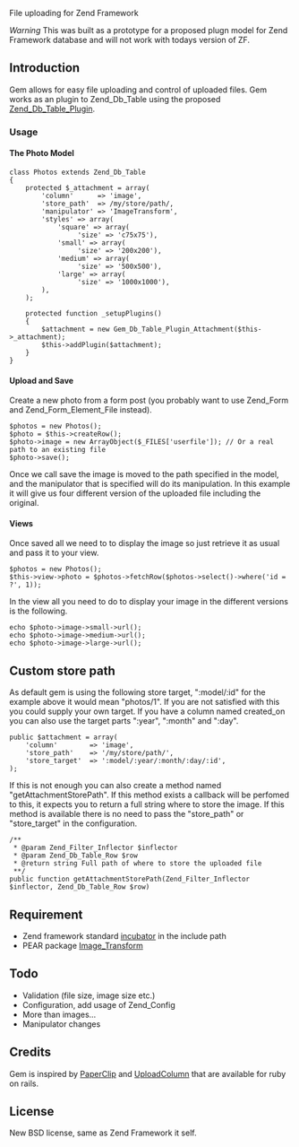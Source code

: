 File uploading for Zend Framework 

*Warning* This was built as a prototype for a proposed plugn model for
Zend Framework database and will not work with todays version of ZF.

## Introduction 

Gem allows for easy file uploading and control of uploaded files. Gem works 
as an plugin to Zend_Db_Table using the proposed [Zend_Db_Table_Plugin][1].

### Usage

#### The Photo Model

    class Photos extends Zend_Db_Table
    {
        protected $_attachment = array(
            'column'      => 'image', 
            'store_path'  => /my/store/path/,
            'manipulator' => 'ImageTransform',
            'styles' => array(
                'square' => array( 
                     'size' => 'c75x75'), 
                'small' => array( 
                     'size' => '200x200'), 
                'medium' => array( 
                     'size' => '500x500'), 
                'large' => array( 
                     'size' => '1000x1000'), 
            ),
        );
    
        protected function _setupPlugins()
        {
            $attachment = new Gem_Db_Table_Plugin_Attachment($this->_attachment);
            $this->addPlugin($attachment);
        }
    }

#### Upload and Save

Create a new photo from a form post (you probably want to use Zend_Form and 
Zend_Form_Element_File instead).

    $photos = new Photos();
    $photo = $this->createRow();  
    $photo->image = new ArrayObject($_FILES['userfile']); // Or a real path to an existing file 
    $photo->save();

Once we call save the image is moved to the path specified in the model, and 
the manipulator that is specified will do its manipulation. In this example 
it will give us four different version of the uploaded file including the 
original.

#### Views

Once saved all we need to to display the image so just retrieve it as usual and 
pass it to your view.

    $photos = new Photos();
    $this->view->photo = $photos->fetchRow($photos->select()->where('id = ?', 1));

In the view all you need to do to display your image in the different versions is the 
following.

    echo $photo->image->small->url();
    echo $photo->image->medium->url();
    echo $photo->image->large->url();

## Custom store path

As default gem is using the following store target, ":model/:id" for the example above it would mean "photos/1". If you are not satisfied with this you could supply your own target. If you have a column named created_on you can also use the target parts ":year", ":month" and ":day".

    public $attachment = array(
		'column'        => 'image', 
		'store_path'    => '/my/store/path/',
		'store_target'  => ':model/:year/:month/:day/:id',
    );

If this is not enough you can also create a method named "getAttachmentStorePath". If this method exists a callback will be perfomed to this, it expects you to return a full string where to store the image. If this method is available there is no need to pass the "store_path" or "store_target" in the configuration.

    /**
     * @param Zend_Filter_Inflector $inflector
     * @param Zend_Db_Table_Row $row
     * @return string Full path of where to store the uploaded file
     **/
    public function getAttachmentStorePath(Zend_Filter_Inflector $inflector, Zend_Db_Table_Row $row)

## Requirement

* Zend framework standard [incubator][2] in the include path
* PEAR package [Image_Transform][3]

## Todo

* Validation (file size, image size etc.)
* Configuration, add usage of Zend_Config
* More than images...
* Manipulator changes

## Credits

Gem is inspired by [PaperClip][4] and [UploadColumn][5] that are available for ruby on rails.

## License

New BSD license, same as Zend Framework it self. 


[1]: http://framework.zend.com/wiki/display/ZFPROP/Zend_Db_Table_Plugin+-+Simon+Mundy%2C+Jack+Sleight  "Zend_Db_Table_Plugin"
[2]: http://framework.zend.com/svn/framework/standard/incubator/ "Zend Standard Incubator"
[3]: http://pear.php.net/package/Image_Transform "Image_Transform"
[4]: http://www.thoughtbot.com/projects/paperclip "PaperClip"
[5]: http://uploadcolumn.rubyforge.org/ "UploadColumn"
